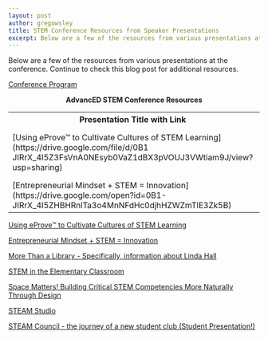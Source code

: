 ```yaml
---
layout: post
author: gregowsley
title: STEM Conference Resources from Speaker Presentations
excerpt: Below are a few of the resources from various presentations at the conference.
---
```


Below are a few of the resources from various presentations at the conference. Continue to check this blog post for additional resources.

[Conference Program](https://drive.google.com/file/d/1k5eINr__jliu_PQcP3SD5iv4aOpVErxq/view?usp=sharing)

<center><b>AdvancED STEM Conference Resources</b></center>

<table>
  <tr>
    <th>Presentation Title with Link</th>
    <th>Organization Website</th>
  </tr>
  <tr>
    <td>[Using eProve™ to Cultivate Cultures of STEM Learning] (https://drive.google.com/file/d/0B1 JIRrX_4I5Z3FsVnA0NEsyb0VaZ1dBX3pVOUJ3VWtiam9J/view?usp=sharing)</td>
    <td>[AdvancED STEM Certification] (http://www.advanc-ed.org/services/stem-certification)</td>
  </tr>
  <tr>
    <td>[Entrepreneurial Mindset + STEM = Innovation] (https://drive.google.com/open?id=0B1-JIRrX_4I5ZHBHRnlTa3o4MnNFdHc0djhHZWZmTlE3Zk5B)</td>
    <td>[UMKC SBTDC] (https://sbtdc.umkc.edu/)</td>
  </tr>  
</table>
     
[Using eProve™ to Cultivate Cultures of STEM Learning](https://drive.google.com/file/d/0B1-JIRrX_4I5Z3FsVnA0NEsyb0VaZ1dBX3pVOUJ3VWtiam9J/view?usp=sharing)

[Entrepreneurial Mindset + STEM = Innovation](https://drive.google.com/open?id=0B1-JIRrX_4I5ZHBHRnlTa3o4MnNFdHc0djhHZWZmTlE3Zk5B)

[More Than a Library - Specifically, information about Linda Hall](https://drive.google.com/open?id=1bJeveK8yE_th7jCytlQBinvlLIBt0T59)

[STEM in the Elementary Classroom](https://drive.google.com/open?id=0B1-JIRrX_4I5MkF0MHhJWnpjcjQwVTFIYUV2QzRWdmZVTGww)

[Space Matters! Building Critical STEM Competencies More Naturally Through Design](https://drive.google.com/open?id=1hLbXblJKZ_9sP6OZcTokRZVW1ImMOphz)

[STEAM Studio](https://drive.google.com/open?id=1jyzDkauY1q4Uyj2o3G3HX76uPM8xyxXz)

[STEAM Council - the journey of a new student club (Student Presentation!)](https://drive.google.com/file/d/1PZVtGkvwmoMkgycOXuQ4cPXxt5eVjUWA/view?usp=sharing)

